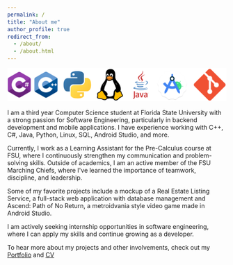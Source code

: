 ```yaml
---
permalink: /
title: "About me"
author_profile: true
redirect_from: 
  - /about/
  - /about.html
---
```


![My Skills](/images/skills.png)

I am a third year Computer Science student at Florida State University with a strong passion for Software Engineering, particularly in backend development and mobile applications. I have experience working with C++, C#, Java, Python, Linux, SQL, Android Studio, and more. 

Currently, I work as a Learning Assistant for the Pre-Calculus course at FSU, where I continuously strengthen my communication and problem-solving skills. Outside of academics, I am an active member of the FSU Marching Chiefs, where I've learned the importance of teamwork, discipline, and leadership.

Some of my favorite projects include a mockup of a Real Estate Listing Service, a full-stack web application with database management and Ascend: Path of No Return, a metroidvania style video game made in Android Studio. 

I am actively seeking internship opportunities in software engineering, where I can apply my skills and continue growing as a developer.

To hear more about my projects and other involvements, check out my [Portfolio](https://acortez1003.github.io/portfolio/) and [CV](https://acortez1003.github.io/CV/)